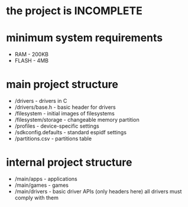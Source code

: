 # the project is INCOMPLETE

# minimum system requirements
* RAM    - 200KB
* FLASH  - 4MB

# main project structure
* /drivers               - drivers in C
* /drivers/base.h        - basic header for drivers
* /filesystem            - initial images of filesystems
* /filesystem/storage    - changeable memory partition
* /profiles              - device-specific settings
* /sdkconfig.defaults    - standard espidf settings
* /partitions.csv        - partitions table

# internal project structure
* /main/apps             - applications
* /main/games            - games
* /main/drivers          - basic driver APIs (only headers here) all drivers must comply with them